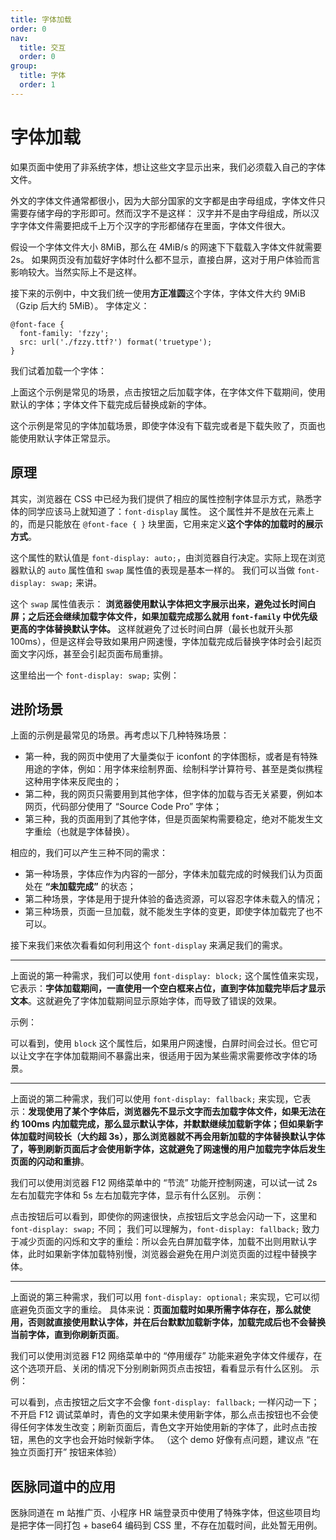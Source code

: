 ```yaml
---
title: 字体加载
order: 0
nav:
  title: 交互
  order: 0
group:
  title: 字体
  order: 1
---
```


# 字体加载

如果页面中使用了非系统字体，想让这些文字显示出来，我们必须载入自己的字体文件。

外文的字体文件通常都很小，因为大部分国家的文字都是由字母组成，字体文件只需要存储字母的字形即可。然而汉字不是这样：
汉字并不是由字母组成，所以汉字字体文件需要把成千上万个汉字的字形都储存在里面，字体文件很大。

假设一个字体文件大小 8MiB，那么在 4MiB/s 的网速下下载载入字体文件就需要 2s。
如果网页没有加载好字体时什么都不显示，直接白屏，这对于用户体验而言影响较大。当然实际上不是这样。

接下来的示例中，中文我们统一使用**方正准圆**这个字体，字体文件大约 9MiB（Gzip 后大约 5MiB）。
字体定义：

```less | pure
@font-face {
  font-family: 'fzzy';
  src: url('./fzzy.ttf?') format('truetype');
}
```

我们试着加载一个字体：

<code src="@/interactive/font-fallback/try.tsx"></code>

上面这个示例是常见的场景，点击按钮之后加载字体，在字体文件下载期间，使用默认的字体；字体文件下载完成后替换成新的字体。

这个示例是常见的字体加载场景，即使字体没有下载完或者是下载失败了，页面也能使用默认字体正常显示。

## 原理

其实，浏览器在 CSS 中已经为我们提供了相应的属性控制字体显示方式，熟悉字体的同学应该马上就知道了：`font-display` 属性。
这个属性并不是放在元素上的，而是只能放在 `@font-face { }` 块里面，它用来定义**这个字体的加载时的展示方式**。

这个属性的默认值是 `font-display: auto;`，由浏览器自行决定。实际上现在浏览器默认的 `auto` 属性值和 `swap` 属性值的表现是基本一样的。
我们可以当做 `font-display: swap;` 来讲。

这个 `swap` 属性值表示：
**浏览器使用默认字体把文字展示出来，避免过长时间白屏；之后还会继续加载字体文件，如果加载完成那么就用 `font-family` 中优先级更高的字体替换默认字体。**
这样就避免了过长时间白屏（最长也就开头那 100ms），但是这样会导致如果用户网速慢，字体加载完成后替换字体时会引起页面文字闪烁，甚至会引起页面布局重排。

这里给出一个 `font-display: swap;` 实例：

<code src="@/interactive/font-fallback/try-swap.tsx"></code>

## 进阶场景

上面的示例是最常见的场景。再考虑以下几种特殊场景：

- 第一种，我的网页中使用了大量类似于 iconfont 的字体图标，或者是有特殊用途的字体，例如：用字体来绘制界面、绘制科学计算符号、甚至是类似携程这种用字体来反爬虫的；
- 第二种，我的网页只需要用到其他字体，但字体的加载与否无关紧要，例如本网页，代码部分使用了 “Source Code Pro” 字体；
- 第三种，我的页面用到了其他字体，但是页面架构需要稳定，绝对不能发生文字重绘（也就是字体替换）。

相应的，我们可以产生三种不同的需求：

- 第一种场景，字体应作为内容的一部分，字体未加载完成的时候我们认为页面处在 **“未加载完成”** 的状态；
- 第二种场景，字体是用于提升体验的备选资源，可以容忍字体未载入的情况；
- 第三种场景，页面一旦加载，就不能发生字体的变更，即使字体加载完了也不可以。

接下来我们来依次看看如何利用这个 `font-display` 来满足我们的需求。

---

上面说的第一种需求，我们可以使用 `font-display: block;` 这个属性值来实现，它表示：**字体加载期间，一直使用一个空白框来占位，直到字体加载完毕后才显示文本**。这就避免了字体加载期间显示原始字体，而导致了错误的效果。

示例：

<code src="@/interactive/font-fallback/try-block.tsx"></code>

可以看到，使用 `block` 这个属性后，如果用户网速慢，白屏时间会过长。但它可以让文字在字体加载期间不暴露出来，很适用于因为某些需求需要修改字体的场景。

---

上面说的第二种需求，我们可以使用 `font-display: fallback;` 来实现，它表示：**发现使用了某个字体后，浏览器先不显示文字而去加载字体文件，如果无法在约 100ms 内加载完成，那么显示默认字体，并默默继续加载新字体；但如果新字体加载时间较长（大约超 3s），那么浏览器就不再会用新加载的字体替换默认字体了，等到刷新页面后才会使用新字体，这就避免了网速慢的用户加载完字体后发生页面的闪动和重排**。

我们可以使用浏览器 F12 网络菜单中的 “节流” 功能开控制网速，可以试一试 2s 左右加载完字体和 5s 左右加载完字体，显示有什么区别。
示例：

<code src="@/interactive/font-fallback/try-fallback.tsx"></code>

点击按钮后可以看到，即使你的网速很快，点按钮后文字总会闪动一下，这里和 `font-display: swap;` 不同；
我们可以理解为，`font-display: fallback;` 致力于减少页面的闪烁和文字的重绘：所以会先白屏加载字体，加载不出则用默认字体，此时如果新字体加载特别慢，浏览器会避免在用户浏览页面的过程中替换字体。

---

上面说的第三种需求，我们可以用 `font-display: optional;` 来实现，它可以彻底避免页面文字的重绘。
具体来说：**页面加载时如果所需字体存在，那么就使用，否则就直接使用默认字体，并在后台默默加载新字体，加载完成后也不会替换当前字体，直到你刷新页面**。

我们可以使用浏览器 F12 网络菜单中的 “停用缓存” 功能来避免字体文件缓存，在这个选项开启、关闭的情况下分别刷新网页点击按钮，看看显示有什么区别。
示例：

<code src="@/interactive/font-fallback/try-optional.tsx"></code>

可以看到，点击按钮之后文字不会像 `font-display: fallback;` 一样闪动一下；
不开启 F12 调试菜单时，青色的文字如果未使用新字体，那么点击按钮也不会使得任何字体发生改变；刷新页面后，青色文字开始使用新的字体了，此时点击按钮，黑色的文字也会开始时候新字体。
（这个 demo 好像有点问题，建议点 “在独立页面打开” 按钮来体验）

## 医脉同道中的应用

医脉同道在 m 站推广页、小程序 HR 端登录页中使用了特殊字体，但这些项目均是把字体一同打包 + base64 编码到 CSS 里，不存在加载时间，此处暂无用例。
